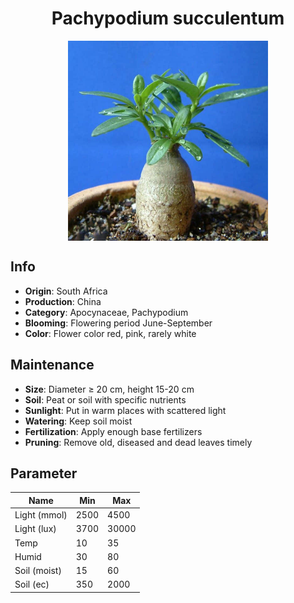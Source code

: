 <h1 align='center'>Pachypodium succulentum</h1>
<p align="center">
    <img 
        align='center'
        width='320'
        src="../images/pachypodium succulentum.png" 
        alt='Pachypodium succulentum' />
</p>

## Info

 - **Origin**: South Africa
 - **Production**: China
 - **Category**: Apocynaceae, Pachypodium
 - **Blooming**: Flowering period June-September
 - **Color**: Flower color red, pink, rarely white

## Maintenance

 - **Size**: Diameter ≥ 20 cm, height 15-20 cm
 - **Soil**: Peat or soil with specific nutrients
 - **Sunlight**: Put in warm places with scattered light
 - **Watering**: Keep soil moist
 - **Fertilization**: Apply enough base fertilizers
 - **Pruning**: Remove old, diseased and dead leaves timely

## Parameter

| Name         | Min  | Max   |
|--------------|------|-------|
| Light (mmol) | 2500 | 4500  |
| Light (lux)  | 3700 | 30000 |
| Temp         | 10    | 35    |
| Humid        | 30   | 80    |
| Soil (moist) | 15   | 60    |
| Soil (ec)    | 350  | 2000  |
